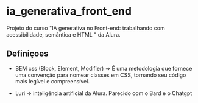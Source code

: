 # ia_generativa_front_end

Projeto do curso "IA generativa no Front-end: trabalhando com acessibilidade, semântica e HTML
" da Alura.

## Definiçoes

- BEM css (Block, Element, Modifier) => É uma metodologia que fornece uma convenção para nomear classes em CSS, tornando seu código mais legível e compreensível.

- Luri => inteligência artificial da Alura. Parecido com o Bard e o Chatgpt
